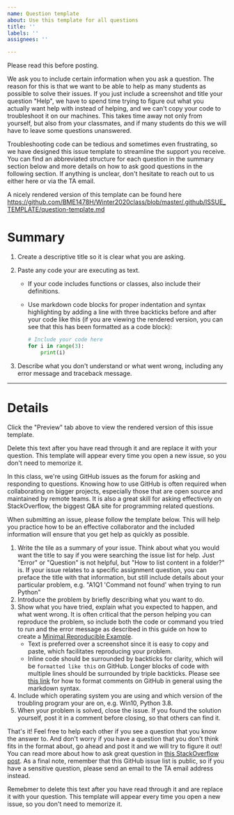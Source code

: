 ```yaml
---
name: Question template
about: Use this template for all questions
title: ''
labels: ''
assignees: ''

---
```


Please read this before posting.

We ask you to include certain information when you ask a question.
The reason for this is that we want to be able to help as many students as possible to solve their issues.
If you just include a screenshot and title your question "Help",
we have to spend time trying to figure out what you actually want help with instead of helping,
and we can't copy your code to troubleshoot it on our machines.
This takes time away not only from yourself,
but also from your classmates,
and if many students do this we will have to leave some questions unanswered.

Troubleshooting code can be tedious and sometimes even frustrating,
so we have designed this issue template to streamline the support you receive.
You can find an abbreviated structure for each question in the summary section below
and more details on how to ask good questions in the following section.
If anything is unclear,
don't hesitate to reach out to us either here or via the TA email.

A nicely rendered version of this template can be found here https://github.com/BME1478H/Winter2020class/blob/master/.github/ISSUE_TEMPLATE/question-template.md

# Summary

1. Create a descriptive title so it is clear what you are asking.
2. Paste any code your are executing as text.
    - If your code includes functions or classes, also include their definitions.
    - Use markdown code blocks for proper indentation and syntax highlighting
      by adding a line with three backticks before and after your code like this
      (if you are viewing the rendered version, you can see that this has been formatted as a code block):
    
        ```python
        # Include your code here
        for i in range(3):
            print(i)
        ```

3. Describe what you don't understand or what went wrong,
   including any error message and traceback message.

---

# Details

Click the "Preview" tab above to view the rendered version of this issue template.

Delete this text after you have read through it and are replace it with your question.
This template will appear every time you open a new issue,
so you don't need to memorize it.

In this class,
we're using GitHub issues as the forum for asking and responding to questions.
Knowing how to use GitHub is often required when collaborating on bigger projects,
especially those that are open source and maintained by remote teams.
It is also a great skill for asking effectively on StackOverflow,
the biggest Q&A site for programming related questions.

When submitting an issue,
please follow the template below.
This will help you practice how to be an effective collaborator
and the included information will ensure that you get help as quickly as possible.

1. Write the tile as a summary of your issue.
   Think about what you would want the title to say
   if you were searching the issue list for help.
   Just "Error" or "Question" is not helpful,
   but "How to list content in a folder?" is.
   If your issue relates to a specific assignment question,
   you can preface the title with that information,
   but still include details about your particular problem,
   e.g. "A1Q1 'Command not found' when trying to run Python"
2. Introduce the problem by briefly describing what you want to do.
3. Show what you have tried,
   explain what you expected to happen,
   and what went wrong.
   It is often critical that the person helping you can reproduce the problem,
   so include both the code or command you tried to run and the error message
   as described in this guide on how to create a [Minimal Reproducible Example].
      - Text is preferred over a screenshot since it is easy to copy and paste,
        which facilitates reproducing your problem.
      - Inline code should be surrounded by backticks for clarity,
        which will be `formatted like this` on GitHub.
        Longer blocks of code with multiple lines should be surrounded by triple backticks.
        Please see [this link] for how to format comments on GitHub in general using the markdown syntax.
4. Include which operating system you are using
   and which version of the troubling program your are on,
   e.g. Win10, Python 3.8.
5. When your problem is solved,
   close the issue.
   If you found the solution yourself,
   post it in a comment before closing,
   so that others can find it.

That's it!
Feel free to help each other if you see a question that you know the answer to. 
And don't worry if you have a question
that you don't think fits in the format about,
go ahead and post it and we will try to figure it out!
You can read more about how to ask great question in [this StackOverflow post].
As a final note,
remember that this GitHub issue list is public,
so if you have a sensitive question,
please send an email to the TA email address instead.

Remebmer to delete this text after you have read through it and are replace it with your question.
This template will appear every time you open a new issue,
so you don't need to memorize it.

[this link]: https://guides.github.com/features/mastering-markdown/
[this StackOverflow post]: https://stackoverflow.com/help/how-to-ask
[Minimal Reproducible Example]: https://stackoverflow.com/help/minimal-reproducible-example
